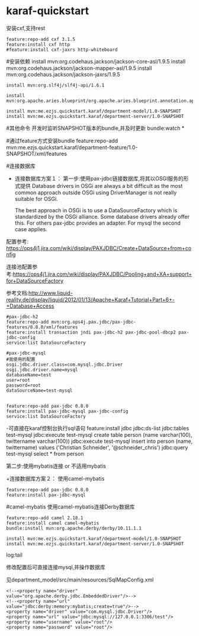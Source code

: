 # karaf-quickstart
安装cxf,支持rest

	feature:repo-add cxf 3.1.5
	feature:install cxf http
	#feature:install cxf-jaxrs http-whiteboard

#安装依赖
	install mvn:org.codehaus.jackson/jackson-core-asl/1.9.5
	install mvn:org.codehaus.jackson/jackson-mapper-asl/1.9.5
	install mvn:org.codehaus.jackson/jackson-jaxrs/1.9.5

	install mvn:org.slf4j/slf4j-api/1.6.1

	install mvn:org.apache.aries.blueprint/org.apache.aries.blueprint.annotation.api/0.3

	install mvn:me.ezjs.quickstart.karaf/department-model/1.0-SNAPSHOT
	install mvn:me.ezjs.quickstart.karaf/department-server/1.0-SNAPSHOT

#其他命令
开发时监听SNAPSHOT版本的bundle,并及时更新
	bundle:watch *

#通过feature方式安装bundle
	feature:repo-add mvn:me.ezjs.quickstart.karaf/department-feature/1.0-SNAPSHOT/xml/features

#连接数据库
+ 连接数据库方案１：
第一步:使用pax-jdbc链接数据库,将其以OSGI服务的形式提供
	Database drivers in OSGi are always a bit difficult as the most common approach outside OSGi using DriverManager is not really suitable for OSGi.

	The best approach in OSGi is to use a DataSourceFactory which is standardized by the OSGi alliance. Some database drivers already offer this. For others pax-jdbc provides an adapter. For mysql the second case applies.

配置参考: https://ops4j1.jira.com/wiki/display/PAXJDBC/Create+DataSource+from+config

连接池配置参考:https://ops4j1.jira.com/wiki/display/PAXJDBC/Pooling+and+XA+support+for+DataSourceFactory

参考文档:http://www.liquid-reality.de/display/liquid/2012/01/13/Apache+Karaf+Tutorial+Part+6+-+Database+Access

	#pax-jdbc-h2
	feature:repo-add mvn:org.ops4j.pax.jdbc/pax-jdbc-features/0.8.0/xml/features
	feature:install transaction jndi pax-jdbc-h2 pax-jdbc-pool-dbcp2 pax-jdbc-config
	service:list DataSourceFactory

	#pax-jdbc-mysql
	#我使用的配置
	osgi.jdbc.driver.class=com.mysql.jdbc.Driver
	osgi.jdbc.driver.name=mysql
	databaseName=test
	user=root
	password=root
	dataSourceName=test-mysql


	feature:repo-add pax-jdbc 0.8.0
	feature:install pax-jdbc-mysql pax-jdbc-config
	service:list DataSourceFactory

-可直接在karaf控制台执行sql语句
	feature:install jdbc
	jdbc:ds-list
	jdbc:tables test-mysql
	jdbc:execute test-mysql create table person (name varchar(100), twittername varchar(100))
	jdbc:execute test-mysql insert into person (name, twittername) values ('Christian Schneider', '@schneider_chris')
	jdbc:query test-mysql select * from person

第二步:使用mybatis连接 or 不适用mybatis


+连接数据库方案２：
使用camel-mybatis

	feature:repo-add pax-jdbc 0.8.0
	feature:install pax-jdbc-mysql



#camel-mybatis
使用camel-mybatis连接Derby数据库

	feature:repo-add camel 2.18.1
	feature:install camel camel-mybatis
	bundle:install mvn:org.apache.derby/derby/10.11.1.1

	install mvn:me.ezjs.quickstart.karaf/department-model/1.0-SNAPSHOT
	install mvn:me.ezjs.quickstart.karaf/department-server/1.0-SNAPSHOT

log:tail

修改配置后可直接连接mysql,并操作数据库

见department_model/src/main/resources/SqlMapConfig.xml

	<!--<property name="driver" value="org.apache.derby.jdbc.EmbeddedDriver"/>-->
	<!--<property name="url" value="jdbc:derby:memory:mybatis;create=true"/>-->
	<property name="driver" value="com.mysql.jdbc.Driver"/>
	<property name="url" value="jdbc:mysql://127.0.0.1:3306/test"/>
	<property name="username" value="root"/>
	<property name="password" value="root"/>

